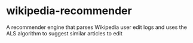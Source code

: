 # wikipedia-recommender
A recommender engine that parses Wikipedia user edit logs and uses the ALS algorithm to suggest similar articles to edit 
